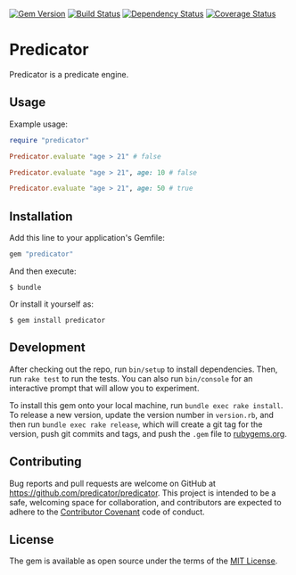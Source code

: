 [![Gem Version](https://badge.fury.io/rb/predicator.svg)](http://badge.fury.io/rb/predicator)
[![Build Status](https://travis-ci.org/predicator/predicator.svg?branch=master)](https://travis-ci.org/predicator/predicator)
[![Dependency Status](https://img.shields.io/gemnasium/predicator/predicator.svg)](https://gemnasium.com/predicator/predicator)
[![Coverage Status](https://coveralls.io/repos/github/predicator/predicator/badge.svg?branch=master)](https://coveralls.io/github/predicator/predicator?branch=master)

# Predicator

Predicator is a predicate engine.

## Usage

Example usage:

```ruby
require "predicator"

Predicator.evaluate "age > 21" # false

Predicator.evaluate "age > 21", age: 10 # false

Predicator.evaluate "age > 21", age: 50 # true
```

## Installation

Add this line to your application's Gemfile:

```ruby
gem "predicator"
```

And then execute:

    $ bundle

Or install it yourself as:

    $ gem install predicator

## Development

After checking out the repo, run `bin/setup` to install dependencies.
Then, run `rake test` to run the tests. You can also run `bin/console` for an interactive prompt that will allow you to experiment.

To install this gem onto your local machine, run `bundle exec rake install`.
To release a new version, update the version number in `version.rb`, and then run `bundle exec rake release`, which will create a git tag for the version, push git commits and tags, and push the `.gem` file to [rubygems.org](https://rubygems.org).

## Contributing

Bug reports and pull requests are welcome on GitHub at https://github.com/predicator/predicator.
This project is intended to be a safe, welcoming space for collaboration, and contributors are expected to adhere to the [Contributor Covenant](http://contributor-covenant.org) code of conduct.


## License

The gem is available as open source under the terms of the [MIT License](http://opensource.org/licenses/MIT).
